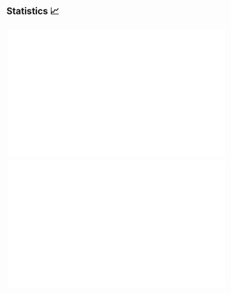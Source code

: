 <span style="width: 100%; margin: 45px">
  <h2>Statistics 📈</h2>
  <img style="float: left; padding: 5px" src="https://github.com/quantix-dev/quantix-dev/blob/master/generated/overview.svg#gh-dark-mode-only">
  <img style="float: left; padding: 5px" src="https://github.com/quantix-dev/quantix-dev/blob/master/generated/languages.svg#gh-dark-mode-only">
</span>
